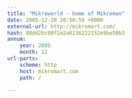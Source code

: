 ```yaml
---
title: "Mikroworld - home of Mikroman"
date: 2005-12-20 20:50:59 +0000
external-url: http://mikromart.com/
hash: 80dd2bc90f2a2a6236222152e9be50b3
annum:
    year: 2005
    month: 12
url-parts:
    scheme: http
    host: mikromart.com
    path: /

---
```



